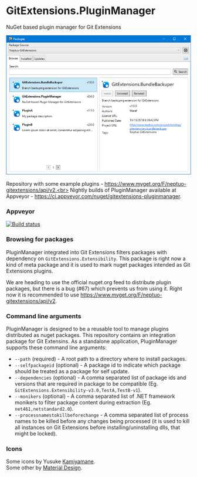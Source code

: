 # GitExtensions.PluginManager
NuGet based plugin manager for Git Extensions

![Preview](/assets/screenshot-search.png)

Repository with some example plugins - https://www.myget.org/F/neptuo-gitextensions/api/v2.<br>
Nightly builds of PluginManager available at Appveyor - https://ci.appveyor.com/nuget/gitextensions-pluginmanager.

### Appveyor

[![Build status](https://ci.appveyor.com/api/projects/status/cg2y7qojbugw7usg?svg=true)](https://ci.appveyor.com/project/gitextensions/gitextensions-pluginmanager)

### Browsing for packages
PluginManager integrated into Git Extensions filters packages with dependency on `GitExtensions.Extensibility`. This package is right now a kind of meta package and it is used to mark nuget packages intended as Git Extensions plugins.

We are heading to use the official nuget.org feed to distribute plugin packages, but there is a bug (#67) which prevents us from using it. 
Right now it is recommended to use https://www.myget.org/F/neptuo-gitextensions/api/v2.

### Command line arguments
PluginManager is designed to be a reusable tool to manage plugins distributed as nuget packages. This repository contains an integration package for Git Extensins.
As a standalone application, PluginManager supports these command line arguments:

- `--path` (required) - A root path to a directory where to install packages.
- `--selfpackageid` (optional) - A package id to indicate which package should be treated as a package for self update. 
- `--dependencies` (optional) - A comma separated list of package ids and versions that are required in package to be compatible (Eg. `GitExtensions.Extensibility-v3.0,TestA,TestB-v1`).
- `--monikers` (optional) - A comma separated list of .NET framework monikers to filter package content during extraction (Eg. `net461,netstandard2.0`).
- `--processnamestokillbeforechange` - A comma separated list of process names to be killed before any changes being processed (it is used to kill all instances on Git Extensions before installing/uninstalling dlls, that might be locked). 

### Icons

Some icons by Yusuke [Kamiyamane](http://p.yusukekamiyamane.com).<br>
Some other by [Material Design](https://material.io/tools/icons).
